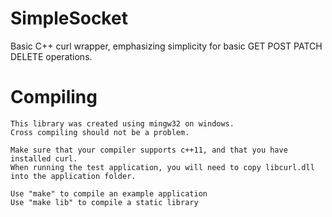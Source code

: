 # SimpleSocket
Basic C++ curl wrapper, emphasizing simplicity for basic GET POST PATCH DELETE operations.

# Compiling

    This library was created using mingw32 on windows.
    Cross compiling should not be a problem.

    Make sure that your compiler supports c++11, and that you have installed curl.
    When running the test application, you will need to copy libcurl.dll into the application folder.
    
    Use "make" to compile an example application
    Use "make lib" to compile a static library